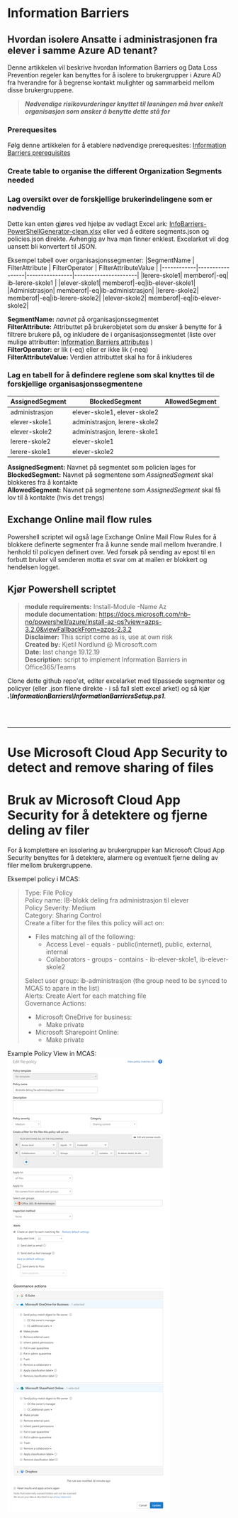 # Information Barriers

## Hvordan isolere Ansatte i administrasjonen fra elever i samme Azure AD tenant?

Denne artikkelen vil beskrive hvordan Information Barriers og Data Loss Prevention regeler kan benyttes for å isolere to brukergrupper i Azure AD fra hverandre for å begrense kontakt mulighter og sammarbeid mellom disse brukergruppene.

> ***Nødvendige risikovurderinger knyttet til løsningen må hver enkelt organisasjon som ønsker å benytte dette stå for***

### Prerequesites

Følg denne artikkelen for å etablere nødvendige prerequesites: [Information Barriers prerequisites](https://docs.microsoft.com/nb-no/microsoft-365/compliance/information-barriers-policies#prerequisites)

### Create table to organise the different Organization Segments needed
### Lag oversikt over de forskjellige brukerindelingene som er nødvendig
Dette kan enten gjøres ved hjelpe av vedlagt Excel ark: [InfoBarriers-PowerShellGenerator-clean.xlsx](https://github.com/northgrove/Powershell-script/blob/master/InformationBarriers/InfoBarriers-PowerShellGenerator-clean.xlsx)
eller ved å editere segments.json og policies.json direkte. Avhengig av hva man finner enklest. Excelarket vil dog uansett bli konvertert til JSON.  

Eksempel tabell over organisasjonssegmenter:
|SegmentName | FilterAttribute | FilterOperator | FilterAttributeValue |
|------------|-----------------|----------------|----------------------|
|lerere-skole1| memberof|-eq| ib-lerere-skole1 |
|elever-skole1|	memberof|-eq|ib-elever-skole1| 
|Administrasjon| memberof|-eq|ib-administrasjon|
|lerere-skole2|	memberof|-eq|ib-lerere-skole2|
|elever-skole2|	memberof|-eq|ib-elever-skole2|

**SegmentName:** *navnet* på organisasjonssegmentet  
**FilterAttribute:** Attributtet på brukerobjetet som du ønsker å benytte for å filtrere brukere på, og inkludere de i organisasjonssegmentet (liste over mulige attributter: [Information Barriers attributes](https://docs.microsoft.com/en-us/microsoft-365/compliance/information-barriers-attributes#reference) )  
**FilterOperator:** er lik (-eq) eller er ikke lik (-neq)  
**FilterAttributeValue:** Verdien attributtet skal ha for å inkluderes  
  
### Lag en tabell for å defindere reglene som skal knyttes til de forskjellige organisasjonssegmentene
| AssignedSegment | BlockedSegment | AllowedSegment |
|-----------------|----------------|----------------|
| administrasjon | elever-skole1, elever-skole2||
|elever-skole1|administrasjon, lerere-skole2||
|elever-skole2|administrasjon, lerere-skole1||
|lerere-skole2|elever-skole1||
|lerere-skole1|elever-skole2||

**AssignedSegment:** Navnet på segmentet som policien lages for 
**BlockedSegment:** Navnet på segmentene som *AssignedSegment* skal blokkeres fra å kontakte  
**AllowedSegment:** Navnet på segmentene som *AssignedSegment* skal få lov til å kontakte (hvis det trengs)

## Exchange Online mail flow rules
Powershell scriptet wil også lage Exchange Online Mail Flow Rules for å blokkere definerte segmenter fra å kunne sende mail mellom hverandre. I henhold til policyen definert over.
Ved forsøk på sending av epost til en forbutt bruker vil senderen motta et svar om at mailen er blokkert og hendelsen logget.


## Kjør Powershell scriptet

> **module requirements:** Install-Module -Name Az  
> **module documentation:** https://docs.microsoft.com/nb-no/powershell/azure/install-az-ps?view=azps-3.2.0&viewFallbackFrom=azps-2.3.2  
> **Disclaimer:** This script come as is, use at own risk  
> **Created by:** Kjetil Nordlund @ Microsoft.com  
> **Date:** last change 19.12.19    
> **Description:** script to implement Information Barriers in Office365/Teams  
  
Clone dette github repo'et, editer excelarket med tilpassede segmenter og policyer (eller .json filene direkte - i så fall slett excel arket) og så kjør ***.\InformationBarriers\InformationBarriersSetup.ps1***.

<br /><br />
  
*****
# Use Microsoft Cloud App Security to detect and remove sharing of files
# Bruk av Microsoft Cloud App Security for å detektere og fjerne deling av filer
For å komplettere en issolering av brukergrupper kan Microsoft Cloud App Security benyttes for å detektere, alarmere og eventuelt fjerne deling av filer mellom brukergruppene. 


Eksempel policy i MCAS:  

> Type: File Policy  
> Policy name: IB-blokk deling fra administrasjon til elever  
> Policy Severity: Medium  
> Category: Sharing Control  
> Create a filter for the files this policy will act on: 
> + Files matching all of the following:
>   - Access Level - equals - public(internet), public, external, internal  
>   - Collaborators - groups - contains - ib-elever-skole1, ib-elever-skole2  
>
> Select user group: ib-administrasjon  (the group need to be synced to MCAS to apare in the list)  
> Alerts: Create Alert for each matching file  
> Governance Actions:
> + Microsoft OneDrive for business:
>   - Make private
> + Microsoft Sharepoint Online:
>   - Make private  


Example Policy View in MCAS:  
![MCAS Policy](https://github.com/northgrove/Powershell-script/blob/master/InformationBarriers/img/MCAS-policy.png)





